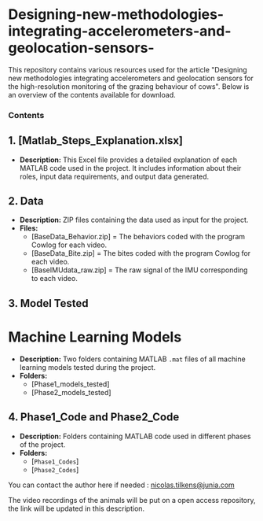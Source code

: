 # Designing-new-methodologies-integrating-accelerometers-and-geolocation-sensors-
This repository contains various resources used for the article "Designing new methodologies integrating accelerometers and geolocation sensors for the high-resolution monitoring of the grazing behaviour of cows". Below is an overview of the contents available for download.

### Contents

## 1. [Matlab_Steps_Explanation.xlsx]

- **Description:** This Excel file provides a detailed explanation of each MATLAB code used in the project. It includes information about their roles, input data requirements, and output data generated.

## 2. Data

- **Description:** ZIP files containing the data used as input for the project.
- **Files:**
  - [BaseData_Behavior.zip] = The behaviors coded with the program Cowlog for each video.
  - [BaseData_Bite.zip] = The bites coded with the program Cowlog for each video.
  - [BaseIMUdata_raw.zip] = The raw signal of the IMU corresponding to each video.

## 3. Model Tested

# Machine Learning Models

- **Description:** Two folders containing MATLAB `.mat` files of all machine learning models tested during the project.
- **Folders:**
  - [Phase1_models_tested]
  - [Phase2_models_tested]

## 4. Phase1_Code and Phase2_Code

- **Description:** Folders containing MATLAB code used in different phases of the project.
- **Folders:**
  - [`Phase1_Codes`]
  - [`Phase2_Codes`]

You can contact the author here if needed : nicolas.tilkens@junia.com

The video recordings of the animals will be put on a open access repository, the link will be updated in this description.
